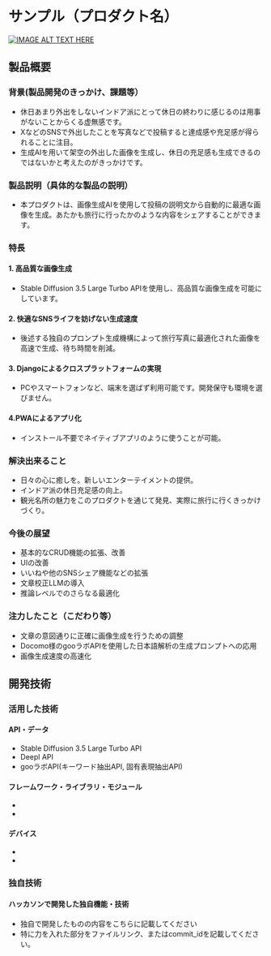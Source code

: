 # サンプル（プロダクト名）

[![IMAGE ALT TEXT HERE](https://jphacks.com/wp-content/uploads/2024/07/JPHACKS2024_ogp.jpg)](https://www.youtube.com/watch?v=DZXUkEj-CSI)

## 製品概要
### 背景(製品開発のきっかけ、課題等）
- 休日あまり外出をしないインドア派にとって休日の終わりに感じるのは用事がないことからくる虚無感です。
- XなどのSNSで外出したことを写真などで投稿すると達成感や充足感が得られることに注目。
- 生成AIを用いて架空の外出した画像を生成し、休日の充足感も生成できるのではないかと考えたのがきっかけです。
### 製品説明（具体的な製品の説明）
- 本プロダクトは、画像生成AIを使用して投稿の説明文から自動的に最適な画像を生成。あたかも旅行に行ったかのような内容をシェアすることができます。
### 特長
#### 1. 高品質な画像生成
- Stable Diffusion 3.5 Large Turbo APIを使用し、高品質な画像生成を可能にしています。
#### 2. 快適なSNSライフを妨げない生成速度
- 後述する独自のプロンプト生成機構によって旅行写真に最適化された画像を高速で生成、待ち時間を削減。
#### 3. Djangoによるクロスプラットフォームの実現
- PCやスマートフォンなど、端末を選ばず利用可能です。開発保守も環境を選びません。
#### 4.PWAによるアプリ化
- インストール不要でネイティブアプリのように使うことが可能。

### 解決出来ること
- 日々の心に癒しを。新しいエンターテイメントの提供。
- インドア派の休日充足感の向上。
- 観光名所の魅力をこのプロダクトを通じて発見、実際に旅行に行くきっかけづくり。
### 今後の展望
- 基本的なCRUD機能の拡張、改善
- UIの改善
- いいねや他のSNSシェア機能などの拡張
- 文章校正LLMの導入
- 推論レベルでのさらなる最適化
### 注力したこと（こだわり等）
- 文章の意図通りに正確に画像生成を行うための調整
- Docomo様のgooラボAPIを使用した日本語解析の生成プロンプトへの応用
- 画像生成速度の高速化

## 開発技術
### 活用した技術
#### API・データ
* Stable Diffusion 3.5 Large Turbo API
* Deepl API
* gooラボAPI(キーワード抽出API, 固有表現抽出API)

#### フレームワーク・ライブラリ・モジュール
* 
* 

#### デバイス
* 
* 

### 独自技術
#### ハッカソンで開発した独自機能・技術
* 独自で開発したものの内容をこちらに記載してください
* 特に力を入れた部分をファイルリンク、またはcommit_idを記載してください。
